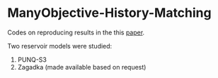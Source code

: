 # ManyObjective-History-Matching

Codes on reproducing results in the this [paper].

Two reservoir models were studied:

1. PUNQ-S3
2. Zagadka (made available based on request)



[paper]: https://ieeexplore.ieee.org/document/7850215

